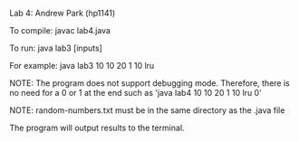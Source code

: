 Lab 4: Andrew Park (hp1141)

To compile: javac lab4.java

To run: java lab3 [inputs]

For example: java lab3 10 10 20 1 10 lru

NOTE: The program does not support debugging mode. Therefore, there is no need for a 0 or 1 at the end such as 'java lab4 10 10 20 1 10 lru 0'

NOTE: random-numbers.txt must be in the same directory as the .java file

The program will output results to the terminal.

